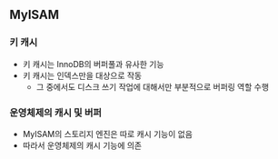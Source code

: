 ## MyISAM
### 키 캐시
- 키 캐시는 InnoDB의 버퍼풀과 유사한 기능
- 키 캐시는 인덱스만을 대상으로 작동
  - 그 중에서도 디스크 쓰기 작업에 대해서만 부분적으로 버퍼링 역할 수행

### 운영체제의 캐시 및 버퍼
- MyISAM의 스토리지 엔진은 따로 캐시 기능이 없음
- 따라서 운영체제의 캐시 기능에 의존
